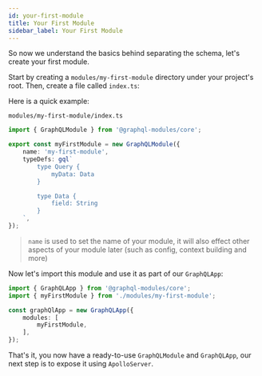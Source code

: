 ```yaml
---
id: your-first-module
title: Your First Module
sidebar_label: Your First Module
---
```


So now we understand the basics behind separating the schema, let's create your first module.

Start by creating a `modules/my-first-module` directory under your project's root. Then, create a file called `index.ts`:

Here is a quick example:

`modules/my-first-module/index.ts`
```typescript
import { GraphQLModule } from '@graphql-modules/core';

export const myFirstModule = new GraphQLModule({
    name: 'my-first-module',
    typeDefs: gql`
        type Query {
            myData: Data
        }

        type Data {
            field: String
        }
    `,
});
```

> `name` is used to set the name of your module, it will also effect other aspects of your module later (such as config, context building and more)

Now let's import this module and use it as part of our `GraphQLApp`:

```typescript
import { GraphQLApp } from '@graphql-modules/core';
import { myFirstModule } from './modules/my-first-module';

const graphQlApp = new GraphQLApp({
    modules: [
        myFirstModule,
    ],
});
```

That's it, you now have a ready-to-use `GraphQLModule` and `GraphQLApp`, our next step is to expose it using `ApolloServer`.
